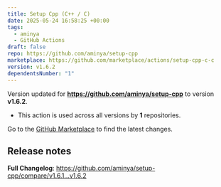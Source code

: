 ```yaml
---
title: Setup Cpp (C++ / C)
date: 2025-05-24 16:58:25 +00:00
tags:
  - aminya
  - GitHub Actions
draft: false
repo: https://github.com/aminya/setup-cpp
marketplace: https://github.com/marketplace/actions/setup-cpp-c-c
version: v1.6.2
dependentsNumber: "1"
---
```



Version updated for **https://github.com/aminya/setup-cpp** to version **v1.6.2**.
- This action is used across all versions by **1** repositories.

Go to the [GitHub Marketplace](https://github.com/marketplace/actions/setup-cpp-c-c) to find the latest changes.

## Release notes

**Full Changelog**: https://github.com/aminya/setup-cpp/compare/v1.6.1...v1.6.2
